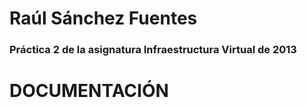 Raúl Sánchez Fuentes
==============================

### Práctica 2 de la asignatura Infraestructura Virtual de 2013

# DOCUMENTACIÓN


